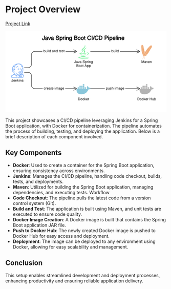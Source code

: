 # Project Overview

[Project Link](https://github.com/elitekaycy/ci-jenkins)

![architecture img](./docs/javamvn.png)

This project showcases a CI/CD pipeline leveraging Jenkins for a Spring Boot application, with Docker for containerization. The pipeline automates the process of building, testing, and deploying the application. Below is a brief description of each component involved.

## Key Components
- **Docker**: Used to create a container for the Spring Boot application, ensuring consistency across environments.
- **Jenkins**: Manages the CI/CD pipeline, handling code checkout, builds, tests, and deployments.
- **Maven**: Utilized for building the Spring Boot application, managing dependencies, and executing tests.
Workflow
- **Code Checkout**: The pipeline pulls the latest code from a version control system (Git).
- **Build and Test**: The application is built using Maven, and unit tests are executed to ensure code quality.
- **Docker Image Creation**: A Docker image is built that contains the Spring Boot application JAR file.
- **Push to Docker Hub**: The newly created Docker image is pushed to Docker Hub for easy access and deployment.
- **Deployment**: The image can be deployed to any environment using Docker, allowing for easy scalability and management.

## Conclusion

This setup enables streamlined development and deployment processes, enhancing productivity and ensuring reliable application delivery.
